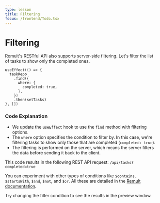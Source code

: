 ```yaml
---
type: lesson
title: Filtering
focus: /frontend/Todo.tsx
---
```


# Filtering

Remult's RESTful API also supports server-side filtering. Let's filter the list of tasks to show only the completed ones.

```tsx title="frontend/Todo.tsx" add={4-6}
useEffect(() => {
  taskRepo
    .find({
      where: {
        completed: true,
      },
    })
    .then(setTasks)
}, [])
```

### Code Explanation

- We update the `useEffect` hook to use the `find` method with filtering options.
- The `where` option specifies the condition to filter by. In this case, we're filtering tasks to show only those that are completed (`completed: true`).
- The filtering is performed on the server, which means the server filters the data before sending it back to the client.

This code results in the following REST API request:
`/api/tasks?completed=true`

You can experiment with other types of conditions like `$contains`, `$startsWith`, `$and`, `$not`, and `$or`. All these are detailed in the [Remult documentation](https://remult.dev/docs/entityFilter).

Try changing the filter condition to see the results in the preview window.
